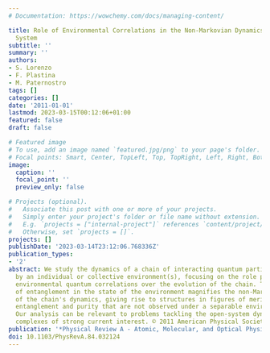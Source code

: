 ```yaml
---
# Documentation: https://wowchemy.com/docs/managing-content/

title: Role of Environmental Correlations in the Non-Markovian Dynamics of a Spin
  System
subtitle: ''
summary: ''
authors:
- S. Lorenzo
- F. Plastina
- M. Paternostro
tags: []
categories: []
date: '2011-01-01'
lastmod: 2023-03-15T00:12:06+01:00
featured: false
draft: false

# Featured image
# To use, add an image named `featured.jpg/png` to your page's folder.
# Focal points: Smart, Center, TopLeft, Top, TopRight, Left, Right, BottomLeft, Bottom, BottomRight.
image:
  caption: ''
  focal_point: ''
  preview_only: false

# Projects (optional).
#   Associate this post with one or more of your projects.
#   Simply enter your project's folder or file name without extension.
#   E.g. `projects = ["internal-project"]` references `content/project/deep-learning/index.md`.
#   Otherwise, set `projects = []`.
projects: []
publishDate: '2023-03-14T23:12:06.768336Z'
publication_types:
- '2'
abstract: We study the dynamics of a chain of interacting quantum particles affected
  by an individual or collective environment(s), focusing on the role played by the
  environmental quantum correlations over the evolution of the chain. The presence
  of entanglement in the state of the environment magnifies the non-Markovian nature
  of the chain's dynamics, giving rise to structures in figures of merit such as spin
  entanglement and purity that are not observed under a separable environmental state.
  Our analysis can be relevant to problems tackling the open-system dynamics of biological
  complexes of strong current interest. © 2011 American Physical Society.
publication: '*Physical Review A - Atomic, Molecular, and Optical Physics*'
doi: 10.1103/PhysRevA.84.032124
---
```

